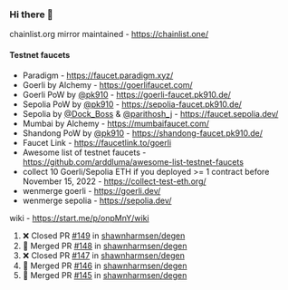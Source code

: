 ### Hi there 👋

chainlist.org mirror maintained - https://chainlist.one/

#### Testnet faucets
- Paradigm - https://faucet.paradigm.xyz/
- Goerli by Alchemy - https://goerlifaucet.com/
- Goerli PoW by [@pk910](https://github.com/pk910/PoWFaucet) - https://goerli-faucet.pk910.de/
- Sepolia PoW by [@pk910](https://github.com/pk910/PoWFaucet) - https://sepolia-faucet.pk910.de/
- Sepolia by [@Dock_Boss](https://twitter.com/Dock_Boss) & [@parithosh_j](https://twitter.com/parithosh_j) - https://faucet.sepolia.dev/
- Mumbai by Alchemy - https://mumbaifaucet.com/
- Shandong PoW by [@pk910](https://github.com/pk910/PoWFaucet) - https://shandong-faucet.pk910.de/ 
- Faucet Link - https://faucetlink.to/goerli
- Awesome list of testnet faucets - https://github.com/arddluma/awesome-list-testnet-faucets
- collect 10 Goerli/Sepolia ETH if you deployed >= 1 contract before November 15, 2022 - https://collect-test-eth.org/
- wenmerge goerli - https://goerli.dev/
- wenmerge sepolia - https://sepolia.dev/ 

wiki - https://start.me/p/onpMnY/wiki

<!--START_SECTION:activity-->
1. ❌ Closed PR [#149](https://github.com/shawnharmsen/degen/pull/149) in [shawnharmsen/degen](https://github.com/shawnharmsen/degen)
2. 🎉 Merged PR [#148](https://github.com/shawnharmsen/degen/pull/148) in [shawnharmsen/degen](https://github.com/shawnharmsen/degen)
3. ❌ Closed PR [#147](https://github.com/shawnharmsen/degen/pull/147) in [shawnharmsen/degen](https://github.com/shawnharmsen/degen)
4. 🎉 Merged PR [#146](https://github.com/shawnharmsen/degen/pull/146) in [shawnharmsen/degen](https://github.com/shawnharmsen/degen)
5. 🎉 Merged PR [#145](https://github.com/shawnharmsen/degen/pull/145) in [shawnharmsen/degen](https://github.com/shawnharmsen/degen)
<!--END_SECTION:activity-->

